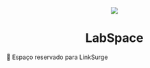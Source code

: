 <div align="center" > <img src="https://img.icons8.com/external-flat-land-kalash/64/000000/external-earth-education-and-science-flat-land-kalash-2.png"/>
 <h1 align="center">LabSpace</h1></div>
 
:link: Espaço reservado para LinkSurge
